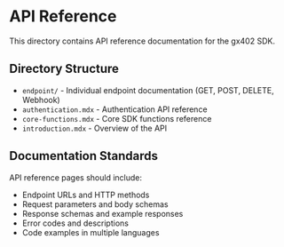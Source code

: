 # API Reference

This directory contains API reference documentation for the gx402 SDK.

## Directory Structure

- `endpoint/` - Individual endpoint documentation (GET, POST, DELETE, Webhook)
- `authentication.mdx` - Authentication API reference
- `core-functions.mdx` - Core SDK functions reference
- `introduction.mdx` - Overview of the API

## Documentation Standards

API reference pages should include:
- Endpoint URLs and HTTP methods
- Request parameters and body schemas
- Response schemas and example responses
- Error codes and descriptions
- Code examples in multiple languages